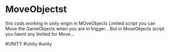 # MoveObjectst 

this cods working in unity engin 
in MOveObjects Limited script you can Move the GameObjects when you are in trigger...
But in MoveObjects script you havnt any limited for Move...


#UNITY
#Unity
#unity
